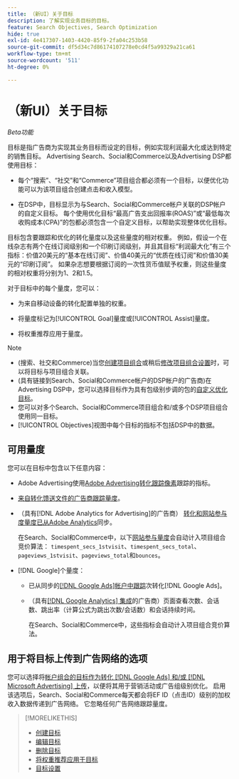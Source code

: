 ```yaml
---
title: （新UI）关于目标
description: 了解实现业务目标的目标。
feature: Search Objectives, Search Optimization
hide: true
exl-id: 4e417307-1403-4420-85f9-2fa04c253b58
source-git-commit: df5d34c7d86174107278e0cd4f5a99329a21ca61
workflow-type: tm+mt
source-wordcount: '511'
ht-degree: 0%

---
```


# （新UI）关于目标

*Beta功能*

目标是指广告商为实现其业务目标而设定的目标，例如实现利润最大化或达到特定的销售目标。 Advertising Search、Social和Commerce以及Advertising DSP都使用目标：

* 每个“搜索”、“社交”和“Commerce”项目组合都必须有一个目标，以便优化功能可以为该项目组合创建点击和收入模型。

* 在DSP中，目标显示为与Search、Social和Commerce帐户关联的DSP帐户的自定义目标。 每个使用优化目标“最高广告支出回报率(ROAS)”或“最低每次收购成本(CPA)”的包都必须包含一个自定义目标，以帮助实现整体优化目标。

目标包含要跟踪和优化的转化量度以及这些量度的相对权重。 例如，假设一个在线杂志有两个在线订阅级别和一个印刷订阅级别，并且其目标“利润最大化”有三个指标：价值20美元的“基本在线订阅”、价值40美元的“优质在线订阅”和价值30美元的“印刷订阅”。 如果杂志想要根据订阅的一次性货币值赋予权重，则这些量度的相对权重将分别为1、2和1.5。

对于目标中的每个量度，您可以：

* 为来自移动设备的转化配置单独的权重。

* 将量度标记为[!UICONTROL Goal]量度或[!UICONTROL Assist]量度。

* 将权重推荐应用于量度。

>[!NOTE]
>* (搜索、社交和Commerce)当您[创建项目组合](/help/search-social-commerce/new-ui/manage/portfolios/portfolio-create.md)或稍后[修改项目组合设置](/help/search-social-commerce/new-ui/manage/portfolios/portfolio-edit.md)时，可以将目标与项目组合关联。
>* (具有链接到Search、Social和Commerce帐户的DSP帐户的广告商)在Advertising DSP中，您可以选择目标作为具有包级别步调的包的[自定义优化目标](/help/dsp/campaign-management/packages/package-settings.md)。
>* 您可以对多个Search、Social和Commerce项目组合和/或多个DSP项目组合使用同一目标。
>* [!UICONTROL Objectives]视图中每个目标的指标不包括DSP中的数据。

## 可用量度

您可以在目标中包含以下任意内容：

* Adobe Advertising使用[Adobe Advertising转化跟踪像素](/help/search-social-commerce/tracking/conversion-tracking-advertising.md)跟踪的指标。

* [来自转化馈送文件的广告商跟踪量度](/help/search-social-commerce/tracking/conversion-tracking-about.md)。<!-- Search only, or might DSP-only clients also have these? -->

* （具有[!DNL Adobe Analytics for Advertising]的广告商） [转化和网站参与度量度已从Adobe Analytics](/help/integrations/analytics/overview.md)同步。

  在Search、Social和Commerce中，以下[网站参与量度](/help/integrations/analytics/analytics-data-in-advertising.md)会自动计入项目组合竞价算法： `timespent_secs_1stvisit`、`timespent_secs_total`、`pageviews_1stvisit`、`pageviews_total`和`bounces`。

* [!DNL Google]个量度：<!-- Search only, or might DSP-only clients also have these? -->

   * 已从同步的[[!DNL Google Ads]帐户中跟踪](/help/search-social-commerce/campaign-management/introduction/google-conversion-data.md)次转化[!DNL Google Ads]。

   * （具有[[!DNL Google Analytics] 集成](/help/search-social-commerce/admin/data-sources/data-source-about.md)的广告商）页面查看次数、会话数、跳出率（计算公式为跳出次数/会话数）和会话持续时间。

     在Search、Social和Commerce中，这些指标会自动计入项目组合竞价算法。

## 用于将目标上传到广告网络的选项

您可以选择将[帐户组合的目标作为转化 [!DNL Google Ads] 和/或 [!DNL Microsoft Advertising] 上传](/help/search-social-commerce/tools/objective-upload-to-networks.md)，以便将其用于营销活动或广告组级别优化。 启用该选项后，Search、Social和Commerce每天都会将EF ID（点击ID）级别的加权收入数据传递到广告网络。 它忽略任何广告网络跟踪量度。

>[!MORELIKETHIS]
>
>* [创建目标](objective-create.md)
>* [编辑目标](objective-edit.md)
>* [删除目标](objective-delete.md)
>* [将权重推荐应用于目标](objective-apply-weight-recommendations.md)
>* [目标设置](objective-settings.md)
